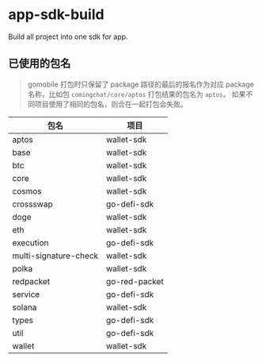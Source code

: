 # app-sdk-build
Build all project into one sdk for app.

## 已使用的包名

> gomobile 打包时只保留了 package 路径的最后的报名作为对应 package 名称，比如包 `comingchat/core/aptos` 打包结果的包名为 `aptos`。
> 如果不同项目使用了相同的包名，则合在一起打包会失败。

包名 | 项目
---|---
aptos|wallet-sdk
base|wallet-sdk
btc|wallet-sdk
core|wallet-sdk
cosmos|wallet-sdk
crossswap|go-defi-sdk
doge|wallet-sdk
eth|wallet-sdk
execution|go-defi-sdk
multi-signature-check|wallet-sdk
polka|wallet-sdk
redpacket|go-red-packet
service|go-defi-sdk
solana|wallet-sdk
types|go-defi-sdk
util|go-defi-sdk
wallet|wallet-sdk
